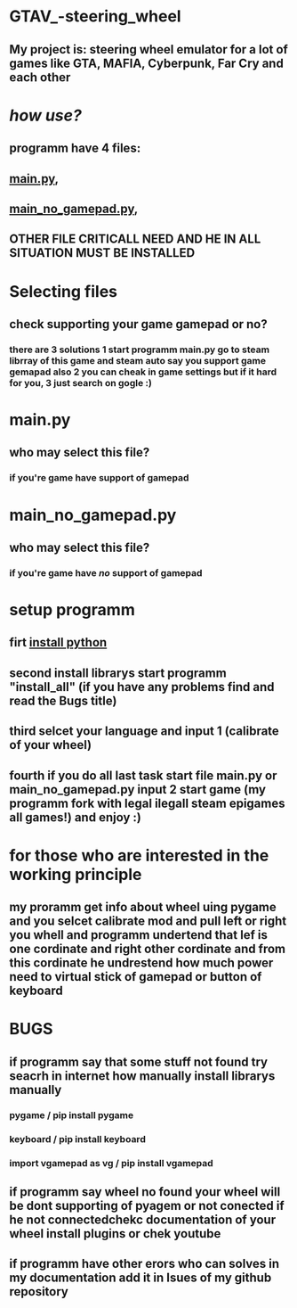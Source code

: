 # GTAV_-steering_wheel
## My project is: steering wheel emulator for a lot of games like GTA, MAFIA, Cyberpunk, Far Cry and each other

# *how use?* 
## programm have 4 files: 
## [main.py](https://github.com/Sergeiprogrammer/GTAV_-steering_wheel?tab=readme-ov-file#other-file-criticall-need-and-he-in-all-situation-must-be-installed),
## [main_no_gamepad.py](https://github.com/Sergeiprogrammer/GTAV_-steering_wheel?tab=readme-ov-file#main_no_gamepadpy-1), 
## OTHER FILE CRITICALL NEED AND HE IN ALL SITUATION MUST BE INSTALLED

# Selecting files
## check supporting your game gamepad or no?
### there are 3 solutions 1 start programm main.py go to steam librray of this game and steam auto say you support game gemapad also 2 you can cheak in game settings but if it hard for you, 3 just search on gogle :)

# main.py
## who may select this file?
### if you're game have support of gamepad

# main_no_gamepad.py
## who may select this file?
### if you're game have *no* support of gamepad

# setup programm
## firt [install python](https://youtu.be/nU2Egc3Zx3Q?si=UKn9doIC49yTroGD)
## second install librarys start programm "install_all" (if you have any problems find and read the Bugs title)
## third selcet your language and input 1 (calibrate of your wheel)
## fourth if you do all last task start file main.py or main_no_gamepad.py input 2 start game (my programm fork with legal ilegall steam epigames all games!) and enjoy :)

# for those who are interested in the working principle
## my proramm get info about wheel uing pygame and you selcet calibrate mod and pull left or right you whell and programm undertend that lef is one cordinate and right other cordinate and from this cordinate he undrestend how much power need to virtual stick of gamepad or button of keyboard 

# BUGS

## if programm say that some stuff not found try seacrh in internet how manually install librarys manually
### pygame / pip install pygame
### keyboard / pip install keyboard
### import vgamepad as vg / pip install vgamepad

## if programm say wheel no found your wheel will be dont supporting of pyagem or not conected if he not connectedchekc documentation of your wheel install plugins or chek youtube

## if programm have other erors who can solves in my documentation add it in Isues of my github repository 

